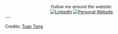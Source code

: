 <div align="center">
<i>Follow me around the website:</i><br>
<a href="https://www.linkedin.com/in/tang-quoc-tuan-060b3697" target="_blank"><img src="https://img.shields.io/badge/LinkedIn-%230077B5.svg?&style=flat-square&logo=linkedin&logoColor=white" alt="LinkedIn"></a>
<a href="http://tangquoctuan.com/" target="_blank"><img src="https://img.shields.io/static/v1?label=My Blog&message=tangquoctuan.com&color=f27232" alt="Personal Website"></a>
</div>
---

Credits: [Tuan Tang](https://github.com/tangquoctuan/)
